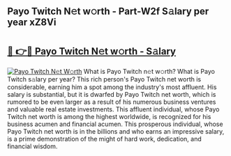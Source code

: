 ## Payo Twitch N𝚎t w𝚘rth - Part-W2f S𝚊lary per year xZ8Vi

# <h2><a href="http://gc3kpv7.nevu.top/?p=Payo+Twitch">🔗 👉🔴 Payo Twitch N𝚎t w𝚘rth - S𝚊lary</a></h2>

[![Payo Twitch N𝚎t W𝚘rth](https://i.imgur.com/Oavwk0R.jpeg)](http://gc3kpv7.nevu.top/?p=Payo+Twitch)
What is Payo Twitch n𝚎t w𝚘rth? What is Payo Twitch s𝚊lary per year?
This rich person's Payo Twitch net worth is considerable, earning him a spot among the industry's most affluent. His salary is substantial, but it is dwarfed by Payo Twitch net worth, which is rumored to be even larger as a result of his numerous business ventures and valuable real estate investments. This affluent individual, whose Payo Twitch net worth is among the highest worldwide, is recognized for his business acumen and financial acumen. This prosperous individual, whose Payo Twitch net worth is in the billions and who earns an impressive salary, is a prime demonstration of the might of hard work, dedication, and financial wisdom.

